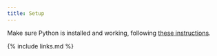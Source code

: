 ```yaml
---
title: Setup
---
```


Make sure Python is installed and working, following [these instructions](https://oxfordrse.github.io/uniqplus-python/#setup).


{% include links.md %}
